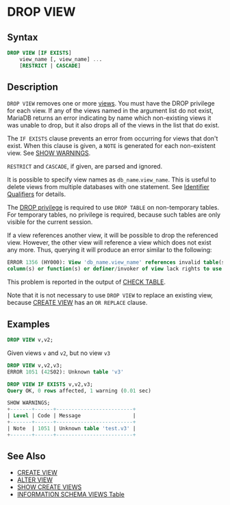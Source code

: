 # DROP VIEW

## Syntax

```sql
DROP VIEW [IF EXISTS]
    view_name [, view_name] ...
    [RESTRICT | CASCADE]
```

## Description

`DROP VIEW` removes one or more [views](/programming-customizing-mariadb/views/). You must have the DROP privilege for
each view. If any of the views named in the argument list do not exist, MariaDB
returns an error indicating by name which non-existing views it was unable to
drop, but it also drops all of the views in the list that do exist.

The `IF EXISTS` clause prevents an error from occurring for views that don't
exist. When this clause is given, a `NOTE` is generated for each non-existent
view. See [SHOW WARNINGS](/sql-statements-structure/sql-statements/administrative-sql-statements/show/show-warnings/).

`RESTRICT` and `CASCADE`, if given, are parsed and ignored.

It is possible to specify view names as `db_name`.`view_name`. This is useful to delete views from multiple databases with one statement. See [Identifier Qualifiers](/sql-statements-structure/sql-language-structure/identifier-qualifiers/) for details.

The [DROP privilege](/kb/en/grant/#table-privileges) is required to use `DROP TABLE` on non-temporary tables. For temporary tables, no privilege is required, because such tables are only visible for the current session.

If a view references another view, it will be possible to drop the referenced view. However, the other view will reference a view which does not exist any more. Thus, querying it will produce an error similar to the following:

```sql
ERROR 1356 (HY000): View 'db_name.view_name' references invalid table(s) or 
column(s) or function(s) or definer/invoker of view lack rights to use them
```

This problem is reported in the output of [CHECK TABLE](/sql-statements-structure/sql-statements/table-statements/check-table/).

Note that it is not necessary to use `DROP VIEW` to replace an existing view, because [CREATE VIEW](/programming-customizing-mariadb/views/create-view/) has an `OR REPLACE` clause.

## Examples

```sql
DROP VIEW v,v2;
```

Given views `v` and `v2`, but no view `v3`

```sql
DROP VIEW v,v2,v3;
ERROR 1051 (42S02): Unknown table 'v3'
```

```sql
DROP VIEW IF EXISTS v,v2,v3;
Query OK, 0 rows affected, 1 warning (0.01 sec)

SHOW WARNINGS;
+-------+------+-------------------------+
| Level | Code | Message                 |
+-------+------+-------------------------+
| Note  | 1051 | Unknown table 'test.v3' |
+-------+------+-------------------------+
```

## See Also

- [CREATE VIEW](/programming-customizing-mariadb/views/create-view/)
- [ALTER VIEW](/programming-customizing-mariadb/views/alter-view/)
- [SHOW CREATE VIEWS](show-create-views)
- [INFORMATION SCHEMA VIEWS Table](/programming-customizing-mariadb/views/information-schema-views-table/)